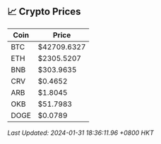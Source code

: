 ## 📈 Crypto Prices

| Coin | Price |
| ---- | ----- |
| BTC | $42709.6327 |
| ETH | $2305.5207 |
| BNB | $303.9635 |
| CRV | $0.4652 |
| ARB | $1.8045 |
| OKB | $51.7983 |
| DOGE | $0.0789 |

_Last Updated: 2024-01-31 18:36:11.96 +0800 HKT_